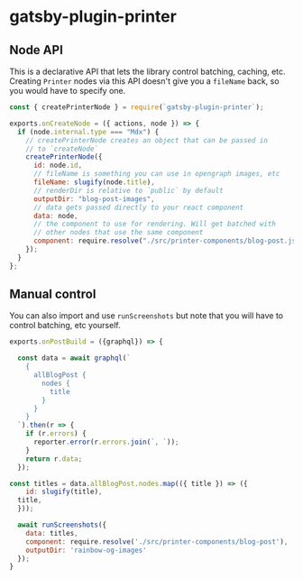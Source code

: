 # gatsby-plugin-printer

## Node API

This is a declarative API that lets the library control batching, caching, etc. Creating `Printer` nodes via this API doesn't give you a `fileName` back, so you would have to specify one.

```js
const { createPrinterNode } = require(`gatsby-plugin-printer`);

exports.onCreateNode = ({ actions, node }) => {
  if (node.internal.type === "Mdx") {
    // createPrinterNode creates an object that can be passed in
    // to `createNode`
    createPrinterNode({
      id: node.id,
      // fileName is something you can use in opengraph images, etc
      fileName: slugify(node.title),
      // renderDir is relative to `public` by default
      outputDir: "blog-post-images",
      // data gets passed directly to your react component
      data: node,
      // the component to use for rendering. Will get batched with
      // other nodes that use the same component
      component: require.resolve("./src/printer-components/blog-post.js")
    });
  }
};
```

## Manual control

You can also import and use `runScreenshots` but note that you will have to control batching, etc yourself.

```js
exports.onPostBuild = ({graphql}) => {

  const data = await graphql(`
    {
      allBlogPost {
        nodes {
          title
        }
      }
    }
  `).then(r => {
    if (r.errors) {
      reporter.error(r.errors.join(`, `));
    }
    return r.data;
  });

const titles = data.allBlogPost.nodes.map(({ title }) => ({
	id: slugify(title),
  title,
  }));

  await runScreenshots({
  	data: titles,
  	component: require.resolve('./src/printer-components/blog-post'),
  	outputDir: 'rainbow-og-images'
  });
}
```
